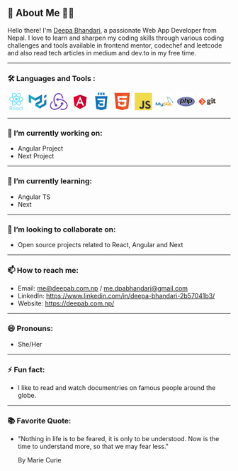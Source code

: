 
<!-- About Me -->
## 👋 About Me :woman_technologist: 

Hello there! I'm [Deepa Bhandari](https://deepab.com.np/), a passionate Web App Developer from Nepal. I love to learn and sharpen my coding skills through various coding challenges and tools available in frontend mentor, codechef and leetcode and  also read tech articles in medium and dev.to in my free time. 

---

### :hammer_and_wrench: Languages and Tools :
<div>
  <img src="https://github.com/devicons/devicon/blob/master/icons/react/react-original-wordmark.svg" title="React" alt="React" width="40" height="40"/>&nbsp;
  <img src="https://github.com/devicons/devicon/blob/master/icons/materialui/materialui-original.svg" title="Material UI" alt="Material UI" width="40" height="40"/>&nbsp;
  <img src="https://github.com/devicons/devicon/blob/master/icons/redux/redux-original.svg" title="Redux" alt="Redux " width="40" height="40"/>&nbsp;
  <img src="https://github.com/devicons/devicon/blob/master/icons/angular/angular-original.svg" title="Redux" alt="Redux " width="40" height="40"/>&nbsp;
  <img src="https://github.com/devicons/devicon/blob/master/icons/css3/css3-plain-wordmark.svg"  title="CSS3" alt="CSS" width="40" height="40"/>&nbsp;
  <img src="https://github.com/devicons/devicon/blob/master/icons/html5/html5-original.svg" title="HTML5" alt="HTML" width="40" height="40"/>&nbsp;
  <img src="https://github.com/devicons/devicon/blob/master/icons/javascript/javascript-original.svg" title="JavaScript" alt="JavaScript" width="40" height="40"/>&nbsp;
  <img src="https://github.com/devicons/devicon/blob/master/icons/mysql/mysql-original-wordmark.svg" title="MySQL"  alt="MySQL" width="40" height="40"/>&nbsp;
  <img src="https://github.com/devicons/devicon/blob/master/icons/php/php-original.svg" title="MySQL"  alt="MySQL" width="40" height="40"/>&nbsp;
  <img src="https://github.com/devicons/devicon/blob/master/icons/git/git-original-wordmark.svg" title="Git" **alt="Git" width="40" height="40"/>
</div>

---

### 🔭 I’m currently working on:
- Angular Project
- Next Project

---

### 🌱 I’m currently learning:
- Angular TS
- Next
  
---

### 👯 I’m looking to collaborate on:
- Open source projects related to React, Angular and Next

---  

### 📫 How to reach me:
- Email: me@deepab.com.np  / me.dpabhandari@gmail.com
- LinkedIn: https://www.linkedin.com/in/deepa-bhandari-2b57041b3/
- Website: https://deepab.com.np/

---

### 😄 Pronouns:
- She/Her

---

### ⚡ Fun fact:
- I like to read and watch documentries on famous people around the globe.

---

### 📚 Favorite Quote:
- "Nothing in life is to be feared, it is only to be understood. Now is the time to understand more, so that we may fear less."

  By Marie Curie

